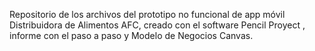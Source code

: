 Repositorio de los archivos del prototipo no funcional de app móvil Distribuidora de Alimentos AFC, creado con el software Pencil Proyect , informe con el paso a paso y Modelo de Negocios Canvas.

